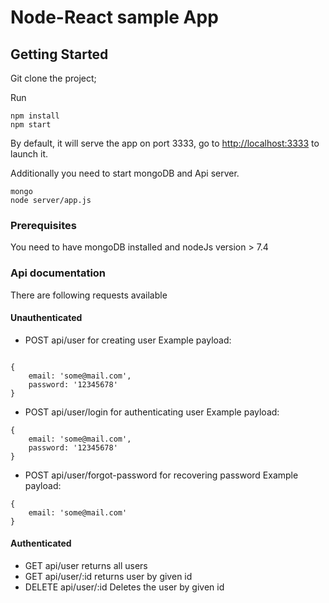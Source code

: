 # Node-React sample App

## Getting Started

Git clone the project;

Run 
```
npm install
npm start

```
By default, it will serve the app on port 3333, go to [http://localhost:3333](http://localhost:3333) to launch it. 

Additionally you need to start mongoDB and Api server.

```
mongo
node server/app.js

```

### Prerequisites

You need to have mongoDB installed and nodeJs version > 7.4

### Api documentation 
There are following requests available
#### Unauthenticated
- POST api/user for creating user
Example payload:
        
```

{
    email: 'some@mail.com',
    password: '12345678'
}

```
        
- POST api/user/login for authenticating user
Example payload:
        
```
{
    email: 'some@mail.com',
    password: '12345678'
}

``` 
        
- POST api/user/forgot-password for recovering password
Example payload:
        
```
{
    email: 'some@mail.com'
}

``` 
#### Authenticated
- GET api/user returns all users
- GET api/user/:id returns user by given id
- DELETE api/user/:id Deletes the user by given id